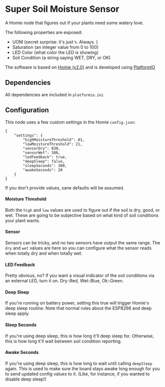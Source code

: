# Super Soil Moisture Sensor

A Homie node that figures out if your plants need some watery love.

The following properties are exposed:
- UOM (secret surprise: it's just `%`. Always. )
- Saturation (an integer value from 0 to 100)
- LED Color (what color the LED is showing)
- Soil Condition (a string saying WET, DRY, or OK)

The software is based on [Homie (v2.0)](https://github.com/marvinroger/homie-esp8266) and is developed using [PlatformIO](https://github.com/platformio)

## Dependencies

All dependencies are included in `platformio.ini`

## Configuration

This node uses a few custom settings in the Homie `config.json`:

```
{
    "settings": {
        "highMoistureThreshold": 81,
        "lowMoistureThreshold": 21,
        "sensorDry": 830,
        "sensorWet": 380,
        "ledFeedback": true,
        "deepSleep": false,
        "sleepSeconds": 300,
        "awakeSeconds": 20
    }
}
```

If you don't provide values, sane defaults will be assumed.

#### Moisture Threshold

Both the `high` and `low` values are used to figure out if the soil is dry, good, or wet. These are going to be subjective based on what kind of soil conditions your plant wants. 

#### Sensor

Sensors can be tricky, and no two sensors have output the same range. The `dry` and `wet` values are here so you can configure what the sensor reads when totally dry and when totally wet.

#### LED Feedback

Pretty obvious, no? If you want a visual indicator of the soil conditions via an external LED, turn it on. Dry::Red, Wet::Blue, Ok::Green. 

#### Deep Sleep

If you're running on battery power, setting this true will trigger Homie's deep sleep routine. Note that normal rules about the ESP8266 and deep sleep apply.

#### Sleep Seconds

If you're using deep sleep, this is how long it'll deep sleep for. Otherwise, this is how long it'll wait between soil condition reporting.

#### Awake Seconds

If you're using deep sleep, this is how long to wait until calling `deepSleep` again. This is used to make sure the board stays awake long enough for you to send updated config values to it. (Like, for instance, if you wanted to disable deep sleep!)